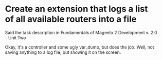 # Create an extension that logs a list of all available routers into a file

Said the task description in Fundamentals of Magento 2 Development v. 2.0 - Unit Two

Okay, it's a controller and some ugly var_dump, but does the job. Well, not saving anything to a log file, but showing it on the screen.
